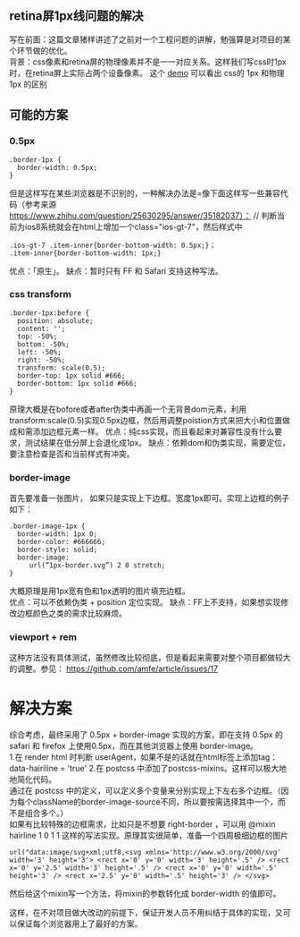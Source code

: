 ## retina屏1px线问题的解决
写在前面：这篇文章猪样讲述了之前对一个工程问题的讲解，勉强算是对项目的某个环节做的优化。        
背景：css像素和retina屏的物理像素并不是一一对应关系。这样我们写css时1px时，在retina屏上实际占两个设备像素。
这个 [demo](https://jsfiddle.net/zhangdongming/qhunr0f4/3/) 可以看出 css的 1px 和物理 1px 的区别
## 可能的方案
### 0.5px
```
.border-1px {
  border-width: 0.5px;
}
```
但是这样写在某些浏览器是不识别的，一种解决办法是=像下面这样写一些兼容代码（参考来源 https://www.zhihu.com/question/25630295/answer/35182037）：
// 判断当前为ios8系统就会在html上增加一个class="ios-gt-7"，然后样式中
```
.ios-gt-7 .item-inner{border-bottom-width: 0.5px;}；
.item-inner{border-bottom-width: 1px;}
```

优点：「原生」。
缺点：暂时只有 FF 和 Safari 支持这种写法。

### css transform
```
.border-1px:before {
  position: absolute;
  content: '';
  top: -50%;
  bottom: -50%;
  left: -50%;
  right: -50%;
  transform: scale(0.5);
  border-top: 1px solid #666;
  border-bottom: 1px solid #666;
}
```

原理大概是在bofore或者after伪类中再画一个无背景dom元素，利用transform:scale(0.5)实现0.5px边框，然后用调整poistion方式来把大小和位置做成和需添加边框元素一样。
优点：纯css实现，而且看起来对兼容性没有什么要求，测试结果在低分屏上会退化成1px。
缺点：依赖dom和伪类实现，需要定位，要注意检查是否和当前样式有冲突。
### border-image
首先要准备一张图片， 如果只是实现上下边框。宽度1px即可。实现上边框的例子如下：
```
.border-image-1px {
  border-width: 1px 0;
  border-color: #666666;
  border-style: solid;
  border-image:
     url(“1px-border.svg”) 2 0 stretch;
}
```
大概原理是用1px宽有色和1px透明的图片填充边框。	
优点：可以不依赖伪类 + position 定位实现。	
缺点：FF上不支持，如果想实现修改边框颜色之类的需求比较麻烦。
### viewport + rem

这种方法没有具体测试，虽然修改比较彻底，但是看起来需要对整个项目都做较大的调整。参见： https://github.com/amfe/article/issues/17

# 解决方案

综合考虑，最终采用了 0.5px + border-image 实现的方案，即在支持 0.5px 的 safari 和 firefox 上使用0.5px，而在其他浏览器上使用 border-image。	
1.在 render html 时判断 userAgent，如果不是的话就在html标签上添加tag：data-hairiline = 'true'
2.在 postcss 中添加了postcss-mixins。这样可以极大地地简化代码。	
通过在 postcss 中的定义，可以定义多个变量来分别实现上下左右多个边框。（因为每个className的border-image-source不同，所以要按需选择其中一个，而不是组合多个。）	
如果有比较特殊的边框需求，比如只是不想要 right-border ，可以用 @mixin hairline 1 0 1 1 这样的写法实现。原理其实很简单，准备一个四周极细边框的图片
```
url("data:image/svg+xml;utf8,<svg xmlns='http://www.w3.org/2000/svg' width='3' height='3'> <rect x='0' y='0' width='3' height='.5' /> <rect x='0' y='2.5' width='3' height='.5' /> <rect x='0' y='0' width='.5' height='3' /> <rect x='2.5' y='0' width='.5' height='3' /> </svg>
```
然后给这个mixin写一个方法，将mixin的参数转化成 border-width 的值即可。

这样，在不对项目做大改动的前提下，保证开发人员不用纠结于具体的实现，又可以保证每个浏览器用上了最好的方案。
